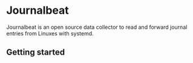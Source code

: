 # Journalbeat

Journalbeat is an open source data collector to read and forward journal entries from Linuxes with systemd.

## Getting started
